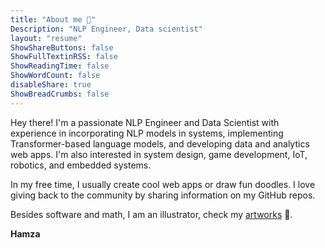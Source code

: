 ```yaml
---
title: "About me 👋"
Description: "NLP Engineer, Data scientist"
layout: "resume"
ShowShareButtons: false
ShowFullTextinRSS: false
ShowReadingTime: false
ShowWordCount: false
disableShare: true
ShowBreadCrumbs: false
---
```


Hey there! I'm a passionate NLP Engineer and Data Scientist with experience in incorporating NLP models in systems, implementing Transformer-based language models, and developing data and analytics web apps. I'm also interested in system design, game development, IoT, robotics, and embedded systems. 

In my free time, I usually create cool web apps or draw fun doodles. I love giving back to the community by sharing information on my GitHub repos. 

Besides software and math, I am an illustrator, check my [artworks](https://www.behance.com/himl) 🎨.

**Hamza**